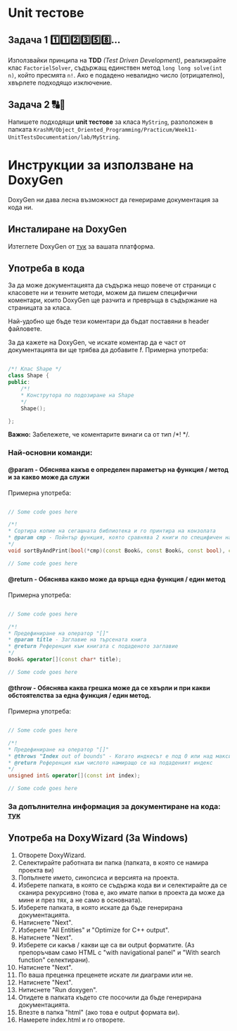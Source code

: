 # Unit тестове

## Задача 1 :one::one::two::three::five::eight:...
Използвайки принципа на **TDD** *(Test Driven Development)*, реализирайте клас `FactorielSolver`, съдържащ единствен метод `long long solve(int n)`, който пресмята `n!`. Ако е подадено невалидно число (отрицателно), хвърлете подходящо изключение.

## Задача 2 :capital_abcd::abcd:
Напишете подходящи **unit тестове** за класа `MyString`, разположен в папката `KrashM/Object_Oriented_Programming/Practicum/Week11-UnitTestsDocumentation/lab/MyString`.

# Инструкции за използване на DoxyGen
DoxyGen ни дава лесна възможност да генерираме документация за кода ни.

## Инсталиране на DoxyGen
Изтеглете DoxyGen от [тук](https://www.doxygen.nl/download.html) за вашата платформа.

## Употреба в кода
За да може документацията да съдържа нещо повече от страници с класовете ни и техните методи, можем да пишем специфични коментари, които DoxyGen ще разчита и превръща в съдържание на страницата за класа.

Най-удобно ще бъде тези коментари да бъдат поставяни в header файловете.

За да кажете на DoxyGen, че искате коментар да е част от документацията ви ще трябва да добавите ***!***. Примерна употреба:

``` c++

/*! Клас Shape */
class Shape {
public:
    /*!
    * Конструтора по подозиране на Shape
    */
    Shape();

};

```
**Важно:** Забележете, че коментарите винаги са от тип /*! */.

### Най-основни команди:

#### @param - Обяснява какъв е определен параметър на функция / метод и за какво може да служи

Примерна употреба:

``` c++

// Some code goes here

/*!
* Сортира копие на сегашната библиотека и го принтира на конзолата
* @param cmp - Пойнтър функция, която сравнява 2 книги по специфичен начин
*/
void sortByAndPrint(bool(*cmp)(const Book&, const Book&, const bool), const bool isAscending);

// Some code goes here

```

#### @return - Обяснява какво може да връща една функция / един метод

Примерна употреба:

``` c++

// Some code goes here

/*!
* Предефиниране на оператор "[]"
* @param title - Заглавие на търсената книга
* @return Референция към книгата с подаденото заглавие
*/
Book& operator[](const char* title);

// Some code goes here


```

#### @throw - Обяснява каква грешка може да се хвърли и при какви обстоятелства за една функция / един метод.

Примерна употреба:

``` c++

// Some code goes here

/*!
* Предефиниране на оператор "[]"
* @throws "Index out of bounds" - Когато индкесът е под 0 или над максималния брой
* @return Референция към числото намиращо се на подаденият индекс
*/
unsigned int& operator[](const int index);

// Some code goes here

```


### За допълнителна информация за документиране на кода: [тук](https://www.doxygen.nl/manual/docblocks.html)



## Употреба на DoxyWizard (За Windows)

1) Отворете DoxyWizard.
2) Селектирайте работната ви папка (папката, в която се намира проекта ви)
3) Попълнете името, синопсиса и версията на проекта.
4) Изберете папката, в която се съдържа кода ви и селектирайте да се сканира рекурсивно (това е, ако имате папки в проекта да може да мине и през тях, а не само в основната).
5) Изберете папката, в която искате да бъде генерирана документацията.
6) Натиснете "Next".
7) Изберете "All Entities" и "Optimize for C++ output".
8) Натиснете "Next".
9) Изберете си какъв / какви ще са ви output форматите. (Аз препоръчвам само HTML с "with navigational panel" и "With search function" селектирани).
10) Натиснете "Next".
11) По ваша преценка преценете искате ли диаграми или не.
12) Натиснете "Next".
13) Нитиснете "Run doxygen".
14) Отидете в папката където сте посочили да бъде генерирана документацията.
15) Влезте в папка "html" (ако това е output формата ви).
16) Намерете index.html и го отворете.